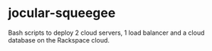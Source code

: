 # jocular-squeegee
Bash scripts to deploy 2 cloud servers, 1 load balancer and a cloud database on the Rackspace cloud.
